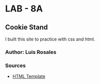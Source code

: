 # LAB - 8A

## Cookie Stand

I built this site to practice with css and html.

### Author: Luis Rosales

### Sources

- [HTML Template](https://github.com/codefellows/seattle-code-201d88/blob/main/class-08/wireframe/index.html)
